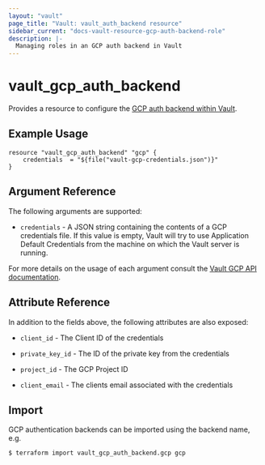 ```yaml
---
layout: "vault"
page_title: "Vault: vault_auth_backend resource"
sidebar_current: "docs-vault-resource-gcp-auth-backend-role"
description: |-
  Managing roles in an GCP auth backend in Vault
---
```


# vault\_gcp\_auth\_backend

Provides a resource to configure the [GCP auth backend within Vault](https://www.vaultproject.io/docs/auth/gcp.html).

## Example Usage

```hcl
resource "vault_gcp_auth_backend" "gcp" {
    credentials  = "${file("vault-gcp-credentials.json")}"
}
```

## Argument Reference

The following arguments are supported:

* `credentials` - A JSON string containing the contents of a GCP credentials file. If this value is empty, Vault will try to use Application Default Credentials from the machine on which the Vault server is running.

For more details on the usage of each argument consult the [Vault GCP API documentation](https://www.vaultproject.io/api/auth/gcp/index.html#configure).

## Attribute Reference

In addition to the fields above, the following attributes are also exposed:

* `client_id` - The Client ID of the credentials

* `private_key_id` - The ID of the private key from the credentials

* `project_id` - The GCP Project ID

* `client_email` - The clients email associated with the credentials

## Import

GCP authentication backends can be imported using the backend name, e.g.

```
$ terraform import vault_gcp_auth_backend.gcp gcp
```

